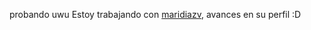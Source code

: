 probando uwu
Estoy trabajando con [maridiazv](https://github.com/maridiazv), avances en su perfil :D
